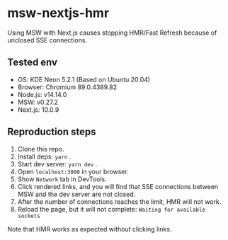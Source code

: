 # msw-nextjs-hmr

Using MSW with Next.js causes stopping HMR/Fast Refresh because of unclosed SSE connections.

## Tested env

- OS: KDE Neon 5.2.1 (Based on Ubuntu 20.04)
- Browser: Chromium 89.0.4389.82
- Node.js: v14.14.0
- MSW: v0.27.2
- Next.js: 10.0.9

## Reproduction steps

1. Clone this repo.
1. Install deps: `yarn` .
1. Start dev server: `yarn dev` .
1. Open `localhost:3000` in your browser.
1. Show `Network` tab in DevTools.
1. Click rendered links, and you will find that SSE connections between MSW and the dev server are not closed.
1. After the number of connections reaches the limit, HMR will not work.
1. Reload the page, but it will not complete: `Waiting for available sockets`

Note that HMR works as expected without clicking links.
